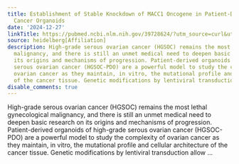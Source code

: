 ```yaml
---
title: Establishment of Stable Knockdown of MACC1 Oncogene in Patient-Derived Ovarian
  Cancer Organoids
date: '2024-12-27'
linkTitle: https://pubmed.ncbi.nlm.nih.gov/39728624/?utm_source=curl&utm_medium=rss&utm_campaign=pubmed-2&utm_content=1FakS-2QOkCT8HsMOQP1bCRQ4YzyumYOmxmF0moLsQ3dFB1E9V&fc=20220326224207&ff=20241228170645&v=2.18.0.post9+e462414
source: heidelberg[Affiliation]
description: High-grade serous ovarian cancer (HGSOC) remains the most lethal gynecological
  malignancy, and there is still an unmet medical need to deepen basic research on
  its origins and mechanisms of progression. Patient-derived organoids of high-grade
  serous ovarian cancer (HGSOC-PDO) are a powerful model to study the complexity of
  ovarian cancer as they maintain, in vitro, the mutational profile and cellular architecture
  of the cancer tissue. Genetic modifications by lentiviral transduction allow ...
disable_comments: true
---
```

High-grade serous ovarian cancer (HGSOC) remains the most lethal gynecological malignancy, and there is still an unmet medical need to deepen basic research on its origins and mechanisms of progression. Patient-derived organoids of high-grade serous ovarian cancer (HGSOC-PDO) are a powerful model to study the complexity of ovarian cancer as they maintain, in vitro, the mutational profile and cellular architecture of the cancer tissue. Genetic modifications by lentiviral transduction allow ...